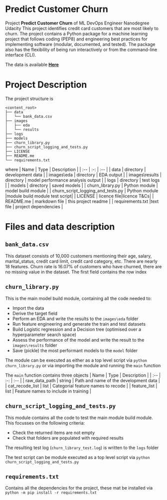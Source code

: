 # Predict Customer Churn
Project **Predict Customer Churn** of ML DevOps Engineer Nanodegree Udacity
This project identifies credit card customers that are most likely to churn. The project contains a Python package for a machine learning project that follows coding (PEP8) and engineering best practices for implementing software (modular, documented, and tested). The package also has the flexibility of being run interactively or from the command-line interface (CLI).

The data is available [**Here**](https://www.kaggle.com/sakshigoyal7/credit-card-customers/code)



# Project Description
The project structure is 
```
<content_root>
├── data
│   └── bank_data.csv
├── images
│	├── eda
│   └── results
├── logs
├── models
├── churn_library.py
├── churn_script_logging_and_tests.py
├── LICENSE
├── README.me
└── requirements.txt
```

where
| Name | Type | Description |
| :-- | :-: | :-- |
| data | directory | development data |
| images\eda | directory | EDA output |
| images\results | directory | model performance analysis output |
| logs | directory | test logs |
| models | directory | saved models |
| churn_library.py | Python module | model build module |
| churn_script_logging_and_tests.py | Python module |module build module test script|
| LICENSE | licence file|licence T&Cs|
| README.me | markdown file | this project readme |
| requirements.txt |text file | project dependencies |



# Files and data description



## `bank_data.csv`
This dataset consists of 10,000 customers mentioning their age, salary, marital_status, credit card limit, credit card category, etc. There are nearly 18 features.
Churn rate is 16.07% of customers who have churned, there are no missing value in the dataset.
The first field contains the row index



## `churn_library.py`
This is the main model build module, containing all the code needed to:
* Import the data
* Derive the target field
* Perform an EDA and write the results to the `images\eda` folder
* Run feature engineering and generate the train and test datasets
* Build Logistic regression and a Decision tree (optimised over a hyperparameter search space) 
* Assess the performance of the model and write the result to the `images\results` folder
* Save (pickle) the most performant models to the `model` folder



The module can be executed as either as a top level script via
`python churn_library.py`
or via importing the module and running the `main` function


The `main` function contains three objects
| Name | Type | Description |
| :-- | :-: | :-- |
| raw_data_path | string | Path and name of the development data |
| cat_recode_list | list | Categorial feature names to recode |
| feature_list | list | Feature names to include in training |



## `churn_script_logging_and_tests.py`
This module contains all the code to test the main module build module. This focusses on the following criteria:
* Check the returned  items are not empty
* Check that folders are populated with required results 

The resulting test log (`churn_library_test.log`)  is written to the `logs` folder

The test script can be module executed as a top level script via
`python churn_script_logging_and_tests.py`



## `requirements.txt`
Contains all the dependencies for the project, these mat be installed via  
`python -m pip install -r requirements.txt`

